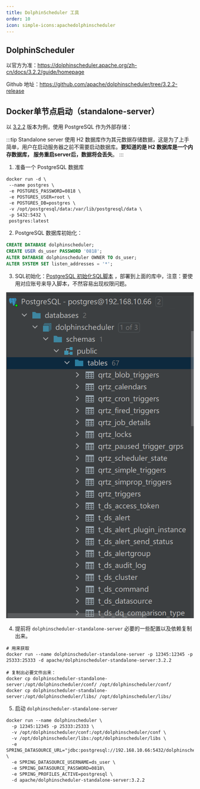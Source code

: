 ```yaml
---
title: DolphinScheduler 工具
order: 10
icon: simple-icons:apachedolphinscheduler
---
```


## DolphinScheduler 

以官方为准：https://dolphinscheduler.apache.org/zh-cn/docs/3.2.2/guide/homepage

Github 地址：https://github.com/apache/dolphinscheduler/tree/3.2.2-release

## Docker单节点启动（standalone-server）

以 [3.2.2](https://github.com/apache/dolphinscheduler/tree/3.2.2-release) 版本为例，使用 PostgreSQL 作为外部存储：

:::tip
Standalone server 使用 H2 数据库作为其元数据存储数据，这是为了上手简单，用户在启动服务器之前不需要启动数据库。**要知道的是 H2 数据库是一个内存数据库， 服务重启server后，数据将会丢失**。
:::

1. 准备一个 PostgreSQL 数据库

```shell
docker run -d \
 --name postgres \
 -e POSTGRES_PASSWORD=0818 \
 -e POSTGRES_USER=root \
 -e POSTGRES_DB=postgres \
 -v /opt/postgresql/data:/var/lib/postgresql/data \
 -p 5432:5432 \
 postgres:latest
```

2. PostgreSQL 数据库初始化：

```sql
CREATE DATABASE dolphinscheduler;
CREATE USER ds_user PASSWORD '0818';
ALTER DATABASE dolphinscheduler OWNER TO ds_user;
ALTER SYSTEM SET listen_addresses = '*';
```

3. SQL初始化：[PostgreSQL 初始化SQL脚本](https://raw.githubusercontent.com/apache/dolphinscheduler/3.2.2/dolphinscheduler-dao/src/main/resources/sql/dolphinscheduler_postgresql.sql) ，部署到上面的库中，注意：要使用对应账号来导入脚本，不然容易出现权限问题。

![image-20250403175146326](https://raw.githubusercontent.com/xupengboo/xupengboo-picture/main/img/image-20250403175146326.png)

4. 提前将 `dolphinscheduler-standalone-server` 必要的一些配置以及依赖复制出来。

```shell
# 用来获取
docker run --name dolphinscheduler-standalone-server -p 12345:12345 -p 25333:25333 -d apache/dolphinscheduler-standalone-server:3.2.2

# 复制出必要文件出来：
docker cp dolphinscheduler-standalone-server:/opt/dolphinscheduler/conf/ /opt/dolphinscheduler/conf/
docker cp dolphinscheduler-standalone-server:/opt/dolphinscheduler/libs/ /opt/dolphinscheduler/libs/
```

5. 启动 `dolphinscheduler-standalone-server` 

```shell
docker run --name dolphinscheduler \
  -p 12345:12345 -p 25333:25333 \
  -v /opt/dolphinscheduler/conf:/opt/dolphinscheduler/conf \
  -v /opt/dolphinscheduler/libs:/opt/dolphinscheduler/libs \
  -e SPRING_DATASOURCE_URL="jdbc:postgresql://192.168.10.66:5432/dolphinscheduler" \
  -e SPRING_DATASOURCE_USERNAME=ds_user \
  -e SPRING_DATASOURCE_PASSWORD=0818\
  -e SPRING_PROFILES_ACTIVE=postgresql \
  -d apache/dolphinscheduler-standalone-server:3.2.2
```

